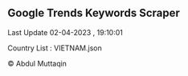 

## Google Trends Keywords Scraper 
 
Last Update 02-04-2023 , 19:10:01

Country List :
VIETNAM.json



© Abdul Muttaqin 
